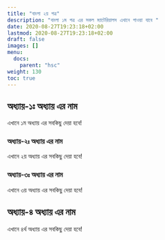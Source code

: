 ```yaml
---
title: "বাংলা ২য় পত্র"
description: "বাংলা ১ম পত্র এর সকল ম্যাটেরিয়ালস এখানে পাওয়া যাবে "
date: 2020-08-27T19:23:18+02:00
lastmod: 2020-08-27T19:23:18+02:00
draft: false
images: []
menu:
  docs:
    parent: "hsc"
weight: 130
toc: true
---
```


## অধ্যায়-১ঃ  অধ্যায় এর নাম

এখানে ১ম অধ্যায় এর সবকিছু দেয়া হবে! 

### অধ্যায়-২ঃ  অধ্যায় এর নাম

এখানে ২য় অধ্যায় এর সবকিছু দেয়া হবে! 

### অধ্যায়-৩ঃ  অধ্যায় এর নাম

এখানে ৩য় অধ্যায় এর সবকিছু দেয়া হবে! 

## অধ্যায়-৪  অধ্যায় এর নাম

এখানে ৪র্থ অধ্যায় এর সবকিছু দেয়া হবে! 

